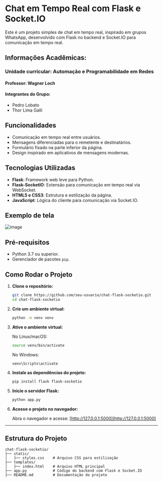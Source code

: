 # Chat em Tempo Real com Flask e Socket.IO

Este é um projeto simples de chat em tempo real, inspirado em grupos WhatsApp, desenvolvido com Flask no backend e Socket.IO para comunicação em tempo real.

## Informações Acadêmicas:
### Unidade curricular: Automação e Programabilidade em Redes
#### Professor: Wagner Loch
#### Integrantes do Grupo:
- Pedro Lobato
- Thor Lima Galli

## Funcionalidades

- Comunicação em tempo real entre usuários.
- Mensagens diferenciadas para o remetente e destinatários.
- Formulário fixado na parte inferior da página.
- Design inspirado em aplicativos de mensagens modernas.

## Tecnologias Utilizadas

- **Flask**: Framework web leve para Python.
- **Flask-SocketIO**: Extensão para comunicação em tempo real via WebSocket.
- **HTML5 e CSS3**: Estrutura e estilização da página.
- **JavaScript**: Lógica do cliente para comunicação via Socket.IO.

## Exemplo de tela
![image](https://github.com/user-attachments/assets/5969b3d6-98d1-466c-a48c-1503c615f906)

## Pré-requisitos

- Python 3.7 ou superior.
- Gerenciador de pacotes `pip`.

## Como Rodar o Projeto

1. **Clone o repositório:**
   ```bash
   git clone https://github.com/seu-usuario/chat-flask-socketio.git
   cd chat-flask-socketio
   ```

2. **Crie um ambiente virtual:**
   ```bash
   python -m venv venv
   ```

3. **Ative o ambiente virtual:**

   No Linux/macOS:
   ```bash
   source venv/bin/activate
   ```

   No Windows:
   ```bash
   venv\Scripts\activate
   ```

4. **Instale as dependências do projeto:**
   ```bash
   pip install flask flask-socketio
   ```

5. **Inicie o servidor Flask:**
   ```bash
   python app.py
   ```

6. **Acesse o projeto no navegador:**

   Abra o navegador e acesse: [http://127.0.0.1:5000](http://127.0.0.1:5000)

---

## Estrutura do Projeto

```plaintext
chat-flask-socketio/
├── static/
│   ├── styles.css    # Arquivo CSS para estilização
├── templates/
│   ├── index.html    # Arquivo HTML principal
├── app.py            # Código do backend com Flask e Socket.IO
├── README.md         # Documentação do projeto

